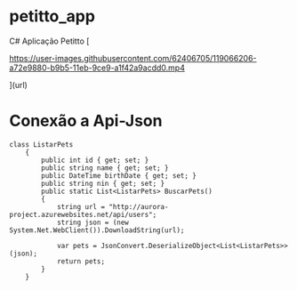 # petitto_app
C# Aplicação Petitto
[



https://user-images.githubusercontent.com/62406705/119066206-a72e9880-b9b5-11eb-9ce9-a1f42a9acdd0.mp4


](url)

# Conexão a Api-Json
```
class ListarPets
    {
        public int id { get; set; }
        public string name { get; set; }
        public DateTime birthDate { get; set; }
        public string nin { get; set; }
        public static List<ListarPets> BuscarPets()
        {
            string url = "http://aurora-project.azurewebsites.net/api/users";
            string json = (new System.Net.WebClient()).DownloadString(url);

            var pets = JsonConvert.DeserializeObject<List<ListarPets>>(json);
            return pets;
        }
    }
```
